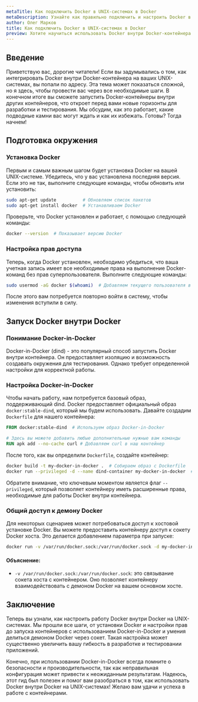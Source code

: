 ```yaml
---
metaTitle: Как подключить Docker в UNIX-системах в Docker
metaDescription: Узнайте как правильно подключить и настроить Docker в UNIX-системах используя контейнеры внутри Docker-приложения- пошаговое руководство с примерами
author: Олег Марков
title: Как подключить Docker в UNIX-системах в Docker
preview: Хотите научиться использовать Docker внутри Docker-контейнера в UNIX-системах- В этой статье мы разберем все шаги настройки и подключения- чтобы вы начали быстро и без ошибок
---
```


## Введение

Приветствую вас, дорогие читатели! Если вы задумывались о том, как интегрировать Docker внутри Docker-контейнера на ваших UNIX-системах, вы попали по адресу. Эта тема может показаться сложной, но я здесь, чтобы провести вас через все необходимые шаги. В конечном итоге вы сможете запустить Docker-контейнеры внутри других контейнеров, что откроет перед вами новые горизонты для разработки и тестирования. Мы обсудим, как это работает, какие подводные камни вас могут ждать и как их избежать. Готовы? Тогда начнем!

## Подготовка окружения

### Установка Docker

Первым и самым важным шагом будет установка Docker на вашей UNIX-системе. Убедитесь, что у вас установлена последняя версия. Если это не так, выполните следующие команды, чтобы обновить или установить:

```bash
sudo apt-get update          # Обновляем список пакетов
sudo apt-get install docker  # Устанавливаем Docker
```

Проверьте, что Docker установлен и работает, с помощью следующей команды:

```bash
docker --version  # Показывает версию Docker
```

### Настройка прав доступа

Теперь, когда Docker установлен, необходимо убедиться, что ваша учетная запись имеет все необходимые права на выполнение Docker-команд без прав суперпользователя. Выполните следующие команды:

```bash
sudo usermod -aG docker $(whoami)  # Добавляем текущего пользователя в группу Docker
```

После этого вам потребуется повторно войти в систему, чтобы изменения вступили в силу.

## Запуск Docker внутри Docker

### Понимание Docker-in-Docker

Docker-in-Docker (dind) - это популярный способ запустить Docker внутри контейнера. Он предоставляет изоляцию и возможность создавать окружения для тестирования. Однако требует определенной настройки для корректной работы.

### Настройка Docker-in-Docker

Чтобы начать работу, нам потребуется базовый образ, поддерживающий dind. Docker предоставляет официальный образ `docker:stable-dind`, который мы будем использовать. Давайте создадим `Dockerfile` для нашего контейнера:

```dockerfile
FROM docker:stable-dind  # Используем образ Docker-in-Docker

# Здесь вы можете добавить любые дополнительные нужные вам команды
RUN apk add --no-cache curl # Добавляем curl в наш контейнер
```

После того, как вы определили `Dockerfile`, создайте контейнер:

```bash
docker build -t my-docker-in-docker .  # Собираем образ с Dockerfile
docker run --privileged -d --name dind-container my-docker-in-docker  # Запускаем контейнер с особым флагом
```

Обратите внимание, что ключевым моментом является флаг `--privileged`, который позволяет контейнеру иметь расширенные права, необходимые для работы Docker внутри контейнера.

### Общий доступ к демону Docker

Для некоторых сценариев может потребоваться доступ к хостовой установке Docker. Вы можете предоставить контейнеру доступ к сокету Docker хоста. Это делается добавлением параметра при запуске:

```bash
docker run -v /var/run/docker.sock:/var/run/docker.sock -d my-docker-in-docker
```

#### Объяснение:

- `-v /var/run/docker.sock:/var/run/docker.sock`: это связывание сокета хоста с контейнером. Оно позволяет контейнеру взаимодействовать с демоном Docker на вашем основном хосте.

## Заключение

Теперь вы узнали, как настроить работу Docker внутри Docker на UNIX-системах. Мы прошли все шаги, от установки Docker и настройки прав до запуска контейнеров с использованием Docker-in-Docker и умения делиться демоном Docker через сокет. Такая настройка может существенно увеличить вашу гибкость в разработке и тестировании приложений.

Конечно, при использовании Docker-in-Docker всегда помните о безопасности и производительности, так как неправильная конфигурация может привести к неожиданным результатам. Надеюсь, этот гид был полезен и помог вам разобраться в том, как использовать Docker внутри Docker на UNIX-системах! Желаю вам удачи и успеха в работе с контейнерами.